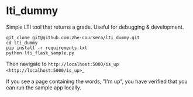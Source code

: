 # lti_dummy
Simple LTI tool that returns a grade. Useful for debugging &amp; development.

```
git clone git@github.com:zhe-coursera/lti_dummy.git
cd lti_dummy
pip install -r requirements.txt
python lti_flask_sample.py
```

Then navigate to `http://localhost:5000/is_up <http://localhost:5000/is_up>`_

If you see a page containing the words, "I'm up", you have verified that you
can run the sample app locally.
